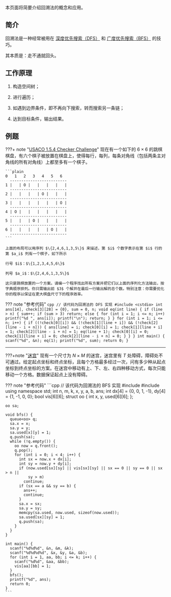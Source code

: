 本页面将简要介绍回溯法的概念和应用。

## 简介

回溯法是一种经常被用在 [深度优先搜索（DFS）](dfs.md) 和 [广度优先搜索（BFS）](bfs.md) 的技巧。

其本质是：走不通就回头。

## 工作原理

1. 构造空间树；

2. 进行遍历；

3. 如遇到边界条件，即不再向下搜索，转而搜索另一条链；

4. 达到目标条件，输出结果。

## 例题

???+ note "[USACO 1.5.4 Checker Challenge](https://www.luogu.com.cn/problem/P1219)"
    现在有一个如下的 $6 \times 6$ 的跳棋棋盘，有六个棋子被放置在棋盘上，使得每行，每列，每条对角线（包括两条主对角线的所有对角线）上都至多有一个棋子。
    
    ```plain
    0   1   2   3   4   5   6
      -------------------------
    1 |   | O |   |   |   |   |
      -------------------------
    2 |   |   |   | O |   |   |
      -------------------------
    3 |   |   |   |   |   | O |
      -------------------------
    4 | O |   |   |   |   |   |
      -------------------------
    5 |   |   | O |   |   |   |
      -------------------------
    6 |   |   |   |   | O |   |
      -------------------------
    ```
    
    上面的布局可以用序列 $\{2,4,6,1,3,5\}$ 来描述，第 $i$ 个数字表示在第 $i$ 行的第 $a_i$ 列有一个棋子，如下所示
    
    行号 $i$：$\{1,2,3,4,5,6\}$
    
    列号 $a_i$：$\{2,4,6,1,3,5\}$
    
    这只是跳棋放置的一个方案。请编一个程序找出所有方案并把它们以上面的序列化方法输出，按字典顺序排列。你只需输出前 $3$ 个解并在最后一行输出解的总个数。特别注意：你需要优化你的程序以保证在更大棋盘尺寸下的程序效率。

??? note "参考代码"
    ```cpp
    // 该代码为回溯法的 DFS 实现
    #include <cstdio>
    int ans[14], check[3][28] = {0}, sum = 0, n;
    void eq(int line) {
      if (line > n) {
        sum++;
        if (sum > 3)
          return;
        else {
          for (int i = 1; i <= n; i++) printf("%d ", ans[i]);
          printf("\n");
          return;
        }
      }
      for (int i = 1; i <= n; i++) {
        if ((!check[0][i]) && (!check[1][line + i]) && (!check[2][line - i + n])) {
          ans[line] = i;
          check[0][i] = 1;
          check[1][line + i] = 1;
          check[2][line - i + n] = 1;
          eq(line + 1);
          check[0][i] = 0;
          check[1][line + i] = 0;
          check[2][line - i + n] = 0;
        }
      }
    }
    int main() {
      scanf("%d", &n);
      eq(1);
      printf("%d", sum);
      return 0;
    }
    ```

* * *

???+note "[迷宫](https://www.luogu.com.cn/problem/P1605)"
    现有一个尺寸为 $N \times M$ 的迷宫，迷宫里有 $T$ 处障碍，障碍处不可通过。给定起点坐标和终点坐标，且每个方格最多经过一次，问有多少种从起点坐标到终点坐标的方案。在迷宫中移动有上、下、左、右四种移动方式，每次只能移动一个方格。数据保证起点上没有障碍。

??? note "参考代码"
    ```cpp
    // 该代码为回溯法的 BFS 实现
    #include <cstdio>
    #include <queue>
    using namespace std;
    int n, m, k, x, y, a, b, ans;
    int dx[4] = {0, 0, 1, -1}, dy[4] = {1, -1, 0, 0};
    bool vis[6][6];
    struct oo {
      int x, y, used[6][6];
    };
    
    oo sa;
    
    void bfs() {
      queue<oo> q;
      sa.x = x;
      sa.y = y;
      sa.used[x][y] = 1;
      q.push(sa);
      while (!q.empty()) {
        oo now = q.front();
        q.pop();
        for (int i = 0; i < 4; i++) {
          int sx = now.x + dx[i];
          int sy = now.y + dy[i];
          if (now.used[sx][sy] || vis[sx][sy] || sx == 0 || sy == 0 || sx > n ||
              sy > m)
            continue;
          if (sx == a && sy == b) {
            ans++;
            continue;
          }
          sa.x = sx;
          sa.y = sy;
          memcpy(sa.used, now.used, sizeof(now.used));
          sa.used[sx][sy] = 1;
          q.push(sa);
        }
      }
    }
    
    int main() {
      scanf("%d%d%d", &n, &m, &k);
      scanf("%d%d%d%d", &x, &y, &a, &b);
      for (int i = 1, aa, bb; i <= k; i++) {
        scanf("%d%d", &aa, &bb);
        vis[aa][bb] = 1;
      }
      bfs();
      printf("%d", ans);
      return 0;
    }
    ```
